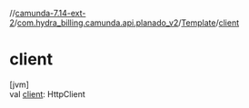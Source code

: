 //[camunda-7.14-ext-2](../../../index.md)/[com.hydra_billing.camunda.api.planado_v2](../index.md)/[Template](index.md)/[client](client.md)

# client

[jvm]\
val [client](client.md): HttpClient
